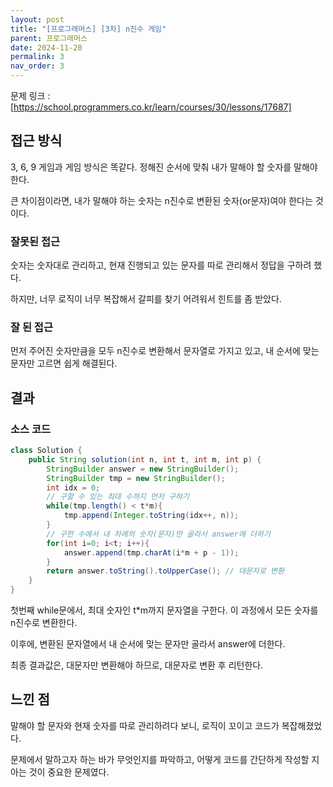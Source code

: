 ```yaml
---
layout: post
title: "[프로그래머스] [3차] n진수 게임"
parent: 프로그래머스
date: 2024-11-20
permalink: 3
nav_order: 3
---
```


문제 링크 : [https://school.programmers.co.kr/learn/courses/30/lessons/17687]

## 접근 방식

3, 6, 9 게임과 게임 방식은 똑같다. 정해진 순서에 맞춰 내가 말해야 할 숫자를 말해야 한다.

큰 차이점이라면, 내가 말해야 하는 숫자는 n진수로 변환된 숫자(or문자)여야 한다는 것이다.

### 잘못된 접근

숫자는 숫자대로 관리하고, 현재 진행되고 있는 문자를 따로 관리해서 정답을 구하려 했다.

하지만, 너무 로직이 너무 복잡해서 갈피를 찾기 어려워서 힌트를 좀 받았다.

### 잘 된 접근

먼저 주어진 숫자만큼을 모두 n진수로 변환해서 문자열로 가지고 있고, 내 순서에 맞는 문자만 고르면 쉽게 해결된다.

## 결과

### 소스 코드

```java
class Solution {
    public String solution(int n, int t, int m, int p) {
        StringBuilder answer = new StringBuilder();
        StringBuilder tmp = new StringBuilder();
        int idx = 0;
        // 구할 수 있는 최대 수까지 먼저 구하기
        while(tmp.length() < t*m){
            tmp.append(Integer.toString(idx++, n));
        }
        // 구한 수에서 내 차례의 숫자(문자)만 골라서 answer에 더하기
        for(int i=0; i<t; i++){
            answer.append(tmp.charAt(i*m + p - 1));
        }
        return answer.toString().toUpperCase(); // 대문자로 변환
    }
}
```

첫번째 while문에서, 최대 숫자인 t\*m까지 문자열을 구한다. 이 과정에서 모든 숫자를 n진수로 변환한다.

이후에, 변환된 문자열에서 내 순서에 맞는 문자만 골라서 answer에 더한다.

최종 결과값은, 대문자만 변환해야 하므로, 대문자로 변환 후 리턴한다.

## 느낀 점

말해야 할 문자와 현재 숫자를 따로 관리하려다 보니, 로직이 꼬이고 코드가 복잡해졌었다.

문제에서 말하고자 하는 바가 무엇인지를 파악하고, 어떻게 코드를 간단하게 작성할 지 아는 것이 중요한 문제였다.

[https://school.programmers.co.kr/learn/courses/30/lessons/17687]: https://school.programmers.co.kr/learn/courses/30/lessons/17687
